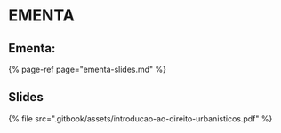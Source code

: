 # EMENTA

## Ementa:

{% page-ref page="ementa-slides.md" %}

## Slides

{% file src=".gitbook/assets/introducao-ao-direito-urbanisticos.pdf" %}



